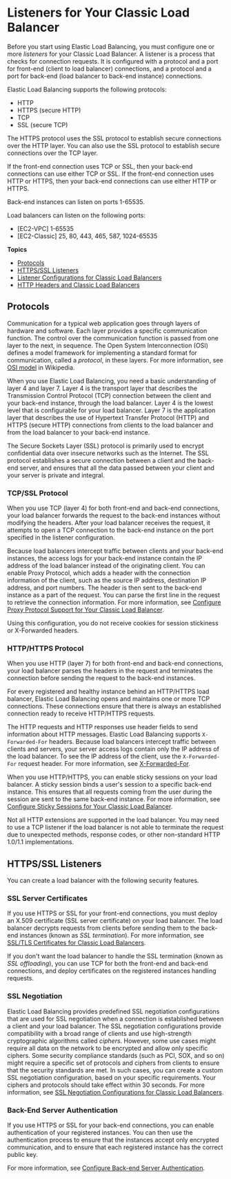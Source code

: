 # Listeners for Your Classic Load Balancer<a name="elb-listener-config"></a>

Before you start using Elastic Load Balancing, you must configure one or more *listeners* for your Classic Load Balancer\. A listener is a process that checks for connection requests\. It is configured with a protocol and a port for front\-end \(client to load balancer\) connections, and a protocol and a port for back\-end \(load balancer to back\-end instance\) connections\.

Elastic Load Balancing supports the following protocols:
+ HTTP
+ HTTPS \(secure HTTP\)
+ TCP
+ SSL \(secure TCP\)

The HTTPS protocol uses the SSL protocol to establish secure connections over the HTTP layer\. You can also use the SSL protocol to establish secure connections over the TCP layer\.

If the front\-end connection uses TCP or SSL, then your back\-end connections can use either TCP or SSL\. If the front\-end connection uses HTTP or HTTPS, then your back\-end connections can use either HTTP or HTTPS\.

Back\-end instances can listen on ports 1\-65535\.

Load balancers can listen on the following ports:
+ \[EC2\-VPC\] 1\-65535
+ \[EC2\-Classic\] 25, 80, 443, 465, 587, 1024\-65535

**Topics**
+ [Protocols](#elb-listener-protocols)
+ [HTTPS/SSL Listeners](#https-ssl-listeners)
+ [Listener Configurations for Classic Load Balancers](using-elb-listenerconfig-quickref.md)
+ [HTTP Headers and Classic Load Balancers](x-forwarded-headers.md)

## Protocols<a name="elb-listener-protocols"></a>

Communication for a typical web application goes through layers of hardware and software\. Each layer provides a specific communication function\. The control over the communication function is passed from one layer to the next, in sequence\. The Open System Interconnection \(OSI\) defines a model framework for implementing a standard format for communication, called a *protocol*, in these layers\. For more information, see [OSI model](http://en.wikipedia.org/wiki/OSI_model) in Wikipedia\.

When you use Elastic Load Balancing, you need a basic understanding of layer 4 and layer 7\. Layer 4 is the transport layer that describes the Transmission Control Protocol \(TCP\) connection between the client and your back\-end instance, through the load balancer\. Layer 4 is the lowest level that is configurable for your load balancer\. Layer 7 is the application layer that describes the use of Hypertext Transfer Protocol \(HTTP\) and HTTPS \(secure HTTP\) connections from clients to the load balancer and from the load balancer to your back\-end instance\.

The Secure Sockets Layer \(SSL\) protocol is primarily used to encrypt confidential data over insecure networks such as the Internet\. The SSL protocol establishes a secure connection between a client and the back\-end server, and ensures that all the data passed between your client and your server is private and integral\.

### TCP/SSL Protocol<a name="using-elb-tcp-layer4"></a>

When you use TCP \(layer 4\) for both front\-end and back\-end connections, your load balancer forwards the request to the back\-end instances without modifying the headers\. After your load balancer receives the request, it attempts to open a TCP connection to the back\-end instance on the port specified in the listener configuration\.

Because load balancers intercept traffic between clients and your back\-end instances, the access logs for your back\-end instance contain the IP address of the load balancer instead of the originating client\. You can enable Proxy Protocol, which adds a header with the connection information of the client, such as the source IP address, destination IP address, and port numbers\. The header is then sent to the back\-end instance as a part of the request\. You can parse the first line in the request to retrieve the connection information\. For more information, see [Configure Proxy Protocol Support for Your Classic Load Balancer](enable-proxy-protocol.md)\.

Using this configuration, you do not receive cookies for session stickiness or X\-Forwarded headers\.

### HTTP/HTTPS Protocol<a name="using-elb-http-layer7"></a>

When you use HTTP \(layer 7\) for both front\-end and back\-end connections, your load balancer parses the headers in the request and terminates the connection before sending the request to the back\-end instances\.

For every registered and healthy instance behind an HTTP/HTTPS load balancer, Elastic Load Balancing opens and maintains one or more TCP connections\. These connections ensure that there is always an established connection ready to receive HTTP/HTTPS requests\.

The HTTP requests and HTTP responses use header fields to send information about HTTP messages\. Elastic Load Balancing supports `X-Forwarded-For` headers\. Because load balancers intercept traffic between clients and servers, your server access logs contain only the IP address of the load balancer\. To see the IP address of the client, use the `X-Forwarded-For` request header\. For more information, see [X\-Forwarded\-For](x-forwarded-headers.md#x-forwarded-for)\.

When you use HTTP/HTTPS, you can enable sticky sessions on your load balancer\. A sticky session binds a user's session to a specific back\-end instance\. This ensures that all requests coming from the user during the session are sent to the same back\-end instance\. For more information, see [Configure Sticky Sessions for Your Classic Load Balancer](elb-sticky-sessions.md)\.

Not all HTTP extensions are supported in the load balancer\. You may need to use a TCP listener if the load balancer is not able to terminate the request due to unexpected methods, response codes, or other non\-standard HTTP 1\.0/1\.1 implementations\.

## HTTPS/SSL Listeners<a name="https-ssl-listeners"></a>

You can create a load balancer with the following security features\.

### SSL Server Certificates<a name="ssl-cert"></a>

If you use HTTPS or SSL for your front\-end connections, you must deploy an X\.509 certificate \(SSL server certificate\) on your load balancer\. The load balancer decrypts requests from clients before sending them to the back\-end instances \(known as *SSL termination*\)\. For more information, see [SSL/TLS Certificates for Classic Load Balancers](ssl-server-cert.md)\.

If you don't want the load balancer to handle the SSL termination \(known as *SSL offloading*\), you can use TCP for both the front\-end and back\-end connections, and deploy certificates on the registered instances handling requests\.

### SSL Negotiation<a name="using-elb-cipher-settings"></a>

Elastic Load Balancing provides predefined SSL negotiation configurations that are used for SSL negotiation when a connection is established between a client and your load balancer\. The SSL negotiation configurations provide compatibility with a broad range of clients and use high\-strength cryptographic algorithms called *ciphers*\. However, some use cases might require all data on the network to be encrypted and allow only specific ciphers\. Some security compliance standards \(such as PCI, SOX, and so on\) might require a specific set of protocols and ciphers from clients to ensure that the security standards are met\. In such cases, you can create a custom SSL negotiation configuration, based on your specific requirements\. Your ciphers and protocols should take effect within 30 seconds\. For more information, see [SSL Negotiation Configurations for Classic Load Balancers](elb-ssl-security-policy.md)\.

### Back\-End Server Authentication<a name="using-elb-backend-auth"></a>

If you use HTTPS or SSL for your back\-end connections, you can enable authentication of your registered instances\. You can then use the authentication process to ensure that the instances accept only encrypted communication, and to ensure that each registered instance has the correct public key\.

For more information, see [Configure Back\-end Server Authentication](elb-create-https-ssl-load-balancer.md#configure_backendauth_clt)\.